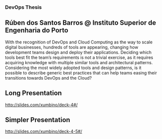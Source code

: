 ### DevOps Thesis ###
## Rúben dos Santos Barros @ Instituto Superior de Engenharia do Porto ##

With the recognition of DevOps and Cloud Computing as the way to scale digital businesses, hundreds of tools are appearing, changing how development teams design and deploy their applications. Deciding which tools best fit the team’s requirements is not a trivial exercise, as it requires acquiring knowledge with multiple similar tools and architectural patterns. Considering the most widely adopted tools and design patterns, is it possible to describe generic best practices that can help teams easing their transitions towards DevOps and the Cloud?

## Long Presentation ##

http://slides.com/xumbino/deck-4#/

## Simpler Presentation ##

http://slides.com/xumbino/deck-4-5#/
